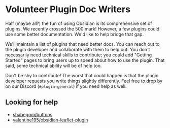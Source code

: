 # Volunteer Plugin Doc Writers

Half (maybe all?) the fun of using Obsidian is its comprehensive set of plugins. We recently crossed the 500 mark! However, a few plugins could use some better documentation. We'd like to help bridge that gap.

We'll maintain a list of plugins that need better docs. You can reach out to the plugin developer and collaborate with them to help out. You don't necessarily need technical skills to contribute; you could add "Getting Started" pages to bring users up to speed about how to use the plugin. That said, some technical ability will be of help too. 

Don't be shy to contribute! The worst that could happen is that the plugin developer requests you write things slightly differently. Feel free to drop by on our Discord (`#plugin-general`) if you need help as well.

## Looking for help

- [shabegom/buttons](https://github.com/shabegom/buttons)
- [valentine195/obsidian-leaflet-plugin](https://github.com/valentine195/obsidian-leaflet-plugin)
